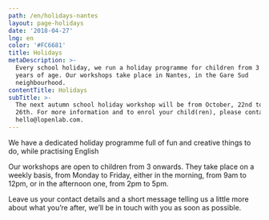 ```yaml
---
path: /en/holidays-nantes
layout: page-holidays
date: '2018-04-27'
lng: en
color: '#FC6681'
title: Holidays
metaDescription: >-
  Every school holiday, we run a holiday programme for children from 3 to 11
  years of age. Our workshops take place in Nantes, in the Gare Sud
  neighbourhood. 
contentTitle: Holidays
subTitle: >-
  The next autumn school holiday workshop will be from October, 22nd to October,
  26th. For more information and to enrol your child(ren), please contact us on
  hello@lopenlab.com.
---
```

We have a dedicated holiday programme full of fun and creative things to do, while practising English

Our workshops are open to children from 3 onwards. They take place on a weekly basis, from Monday to Friday, either in the morning, from 9am to 12pm, or in the afternoon one, from 2pm to 5pm. 

Leave us your contact details and a short message telling us a little more about what you’re after, we’ll be in touch with you as soon as possible.
